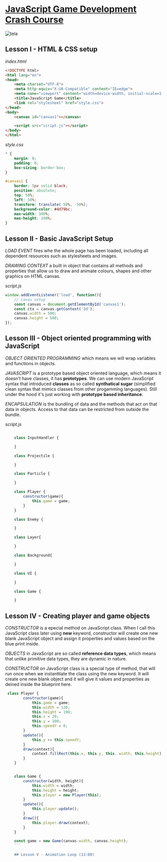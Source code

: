 
# [JavaScript Game Development Crash Course](https://www.youtube.com/watch?v=EvC3ge_puQk)

![tela](https://i.ibb.co/Ny7k5vq/Captura-de-tela-de-2022-07-15-22-46-19.png)


## Lesson I  - HTML & CSS setup

*index.html*

```html
<!DOCTYPE html>
<html lang="en">
<head>
    <meta charset="UTF-8">
    <meta http-equiv="X-UA-Compatible" content="IE=edge">
    <meta name="viewport" content="width=device-width, initial-scale=1.0">
    <title>JavaScript Game</title>
    <link rel="stylesheet" href="style.css">
</head>
<body>
    <canvas id="canvas1"></canvas>

    <script src="script.js"></script>
</body>
</html>
```

*style.css*
```css
* {
    margin: 0;
    padding: 0;
    box-sizing: border-box;
}

#canvas1 {
    border: 5px solid black;
    position: absolute;
    top: 50%;
    left: 50%;
    transform: translate(-50%, -50%);
    background-color: #4d79bc;
    max-width: 100%;
    max-height: 100%;
}
```

## Lesson II - Basic JavaScript Setup

*LOAD EVENT* fires whe the whole page has been loaded, including all dependent resources such as stylesheets and images.

*DRAWING CONTEXT* a built in object that contains all methods and properties that allow us to draw and animate colours, shapes and other graphics on HTML canvas.

*script.js*
```javascript
window.addEventListener('load', function(){
    // cavas setup
    const canvas = document.getElementById('canvas1');
    const ctx = canvas.getContext('2d');
    canvas.width = 500;
    canvas.height = 500;
});
```

## Lesson III - Object oriented programming with JavaScript

*OBJECT ORIENTED PROGRAMMING* which means we will wrap variables and functions in objects.

*JAVASCRIPT* is a prototype based object oriented language, which means it doesn't have classes, it has **prototypes**. We can use modern JavaScript syntax that introduced **classes** as so called **synthatical sugar** (simplified clean syntax that mimics classes from other progamming languages). Still under the hood it's just working with **prototype based inheritance**.

*ENCAPSULATION* is the bundling of data and the methods that act on that data in objects. Access to that data can be restricted from outside the bundle.

*script.js*
```javascript

    class InputHandler {

    }

    class Projectile {

    }

    class Particle {

    }

    class Player {
        constructor(game){
            this.game = game;
        }
    }

    class Enemy {

    }

    class Layer{

    }

    class Background{

    }

    class UI {

    }

    class Game {

    }
```

## Lesson IV - Creating player and game objects


*CONSTRUCTOR* is a epecial method on JavaScript class. When I call this JavaScript class later using **new** keyword, constructor will create one new blank JavaScript object and assign it properties and values based on the blue print inside.

*OBJECTS* in JavaScript are so called **reference data types**, which means that unlike primitive data types, they are dynamic in nature.

*CONSTRUCTOR* on JavaScript class is a special type of method, that will run once when we instanttiate the class using the new keyword. It will create one new blank object and it will give it values and properties as deined inside the blueprint here.

```javascript
 class Player {
        constructor(game){
            this.game = game;
            this.width = 120;
            this.height = 190;
            this.x = 20;
            this.y = 100;
            this.speedY = 0;
        }
        update(){
            this.y += this.speedY;
        }
        draw(context){
            context.fillRect(this.x, this.y, this. width, this.height);
        }
    }


    class Game {
        constructor(width, height){
            this.width = width;
            this.height = height;
            this.player = new Player(this);
        }
        update(){
            this.player.update();
        }
        draw(){
            this.player.draw(context);
        }
    }

    const game = new Game(canvas.width, canvas.height);
    ```

    ## Lesson V - Animation Loop (13:00)